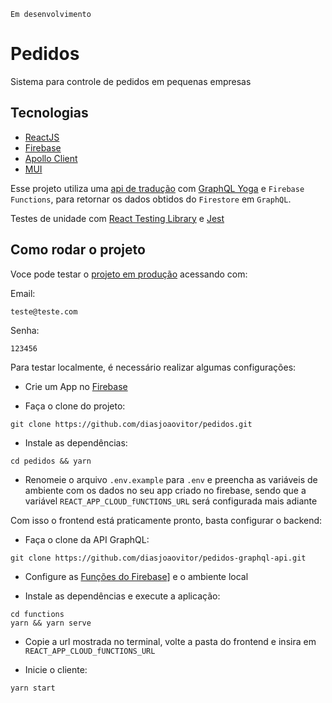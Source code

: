 `Em desenvolvimento`

# Pedidos

Sistema para controle de pedidos em pequenas empresas

## Tecnologias

- [ReactJS](https://pt-br.reactjs.org/)
- [Firebase](https://firebase.google.com/?hl=pt)
- [Apollo Client](https://www.apollographql.com)
- [MUI](https://mui.com/)

Esse projeto utiliza uma [api de tradução](https://github.com/diasjoaovitor/pedidos-graphql-api) com [GraphQL Yoga](https://www.graphql-yoga.com/) e `Firebase Functions`, para retornar os dados obtidos do `Firestore` em `GraphQL`.

Testes de unidade com [React Testing Library](https://testing-library.com/docs/react-testing-library/intro/) e [Jest](https://jestjs.io/pt-BR/)

## Como rodar o projeto

Voce pode testar o [projeto em produção](https://pedidosapp.netlify.app/) acessando com:

Email: 

```
teste@teste.com
```

Senha:

```
123456
```

Para testar localmente, é necessário realizar algumas configurações:

- Crie um App no [Firebase](https://firebase.google.com/docs/web/setup)

- Faça o clone do projeto:

```
git clone https://github.com/diasjoaovitor/pedidos.git
```

- Instale as dependências:

```
cd pedidos && yarn
```

- Renomeie o arquivo `.env.example` para `.env` e preencha as variáveis de ambiente com os dados no seu app criado no firebase, sendo que a variável `REACT_APP_CLOUD_fUNCTIONS_URL` será configurada mais adiante

Com isso o frontend está praticamente pronto, basta configurar o backend:

- Faça o clone da API GraphQL:

```
git clone https://github.com/diasjoaovitor/pedidos-graphql-api.git
```

- Configure as [Funções do Firebase](https://firebase.google.com/docs/functions)] e o ambiente local

- Instale as dependências e execute a aplicação:

```
cd functions 
yarn && yarn serve
```

- Copie a url mostrada no terminal,  volte a pasta do frontend e insira em `REACT_APP_CLOUD_fUNCTIONS_URL`

- Inicie o cliente:

```
yarn start
```
